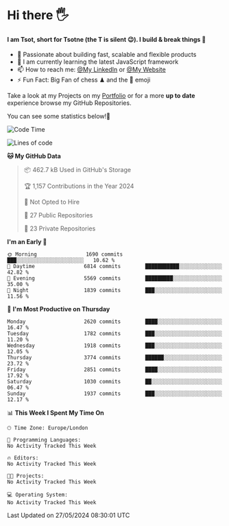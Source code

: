 # Hi there :raised_hand_with_fingers_splayed:
#### I am Tsot, short for Tsotne (the T is silent :wink:). I build & break things :space_invader:
- :telescope: Passionate about building fast, scalable and flexible products
- :seedling: I am currently learning the latest JavaScript framework 
- :mailbox: How to reach me: [@My LinkedIn](https://www.linkedin.com/in/tsotne-gvadzabia/) or [@My Website](https://tsotne.co.uk/contact)
- :zap: Fun Fact: Big Fan of chess ♟ and the 👾 emoji

Take a look at my Projects on my [Portfolio](https://tsotne.co.uk/) or for a more **up to date** experience browse my GitHub Repositories.

You can see some statistics below!:space_invader:
<!--START_SECTION:waka-->
![Code Time](http://img.shields.io/badge/Code%20Time-761%20hrs%202%20mins-blue)

![Lines of code](https://img.shields.io/badge/From%20Hello%20World%20I%27ve%20Written-6.0%20million%20lines%20of%20code-blue)

**🐱 My GitHub Data** 

> 📦 462.7 kB Used in GitHub's Storage 
 > 
> 🏆 1,157 Contributions in the Year 2024
 > 
> 🚫 Not Opted to Hire
 > 
> 📜 27 Public Repositories 
 > 
> 🔑 23 Private Repositories 
 > 
**I'm an Early 🐤** 

```text
🌞 Morning                1690 commits        ███░░░░░░░░░░░░░░░░░░░░░░   10.62 % 
🌆 Daytime                6814 commits        ███████████░░░░░░░░░░░░░░   42.82 % 
🌃 Evening                5569 commits        █████████░░░░░░░░░░░░░░░░   35.00 % 
🌙 Night                  1839 commits        ███░░░░░░░░░░░░░░░░░░░░░░   11.56 % 
```
📅 **I'm Most Productive on Thursday** 

```text
Monday                   2620 commits        ████░░░░░░░░░░░░░░░░░░░░░   16.47 % 
Tuesday                  1782 commits        ███░░░░░░░░░░░░░░░░░░░░░░   11.20 % 
Wednesday                1918 commits        ███░░░░░░░░░░░░░░░░░░░░░░   12.05 % 
Thursday                 3774 commits        ██████░░░░░░░░░░░░░░░░░░░   23.72 % 
Friday                   2851 commits        ████░░░░░░░░░░░░░░░░░░░░░   17.92 % 
Saturday                 1030 commits        ██░░░░░░░░░░░░░░░░░░░░░░░   06.47 % 
Sunday                   1937 commits        ███░░░░░░░░░░░░░░░░░░░░░░   12.17 % 
```


📊 **This Week I Spent My Time On** 

```text
🕑︎ Time Zone: Europe/London

💬 Programming Languages: 
No Activity Tracked This Week

🔥 Editors: 
No Activity Tracked This Week

🐱‍💻 Projects: 
No Activity Tracked This Week

💻 Operating System: 
No Activity Tracked This Week
```


 Last Updated on 27/05/2024 08:30:01 UTC
<!--END_SECTION:waka-->
